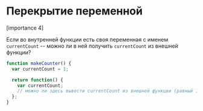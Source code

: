 # Перекрытие переменной

[importance 4]

Если во внутренней функции есть своя переменная с именем `currentCount` -- можно ли в ней получить `currentCount` из внешней функции?

```js
function makeCounter() {
  var currentCount = 1;

  return function() {
    var currentCount;
    // можно ли здесь вывести currentCount из внешней функции (равный 1)?
  };
}
```

